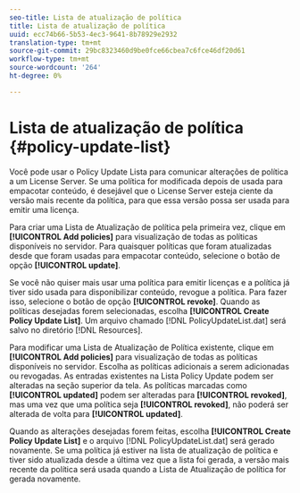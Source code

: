 ```yaml
---
seo-title: Lista de atualização de política
title: Lista de atualização de política
uuid: ecc74b66-5b53-4ec3-9641-8b78929e2932
translation-type: tm+mt
source-git-commit: 29bc8323460d9be0fce66cbea7c6fce46df20d61
workflow-type: tm+mt
source-wordcount: '264'
ht-degree: 0%

---
```



# Lista de atualização de política {#policy-update-list}

Você pode usar o Policy Update Lista para comunicar alterações de política a um License Server. Se uma política for modificada depois de usada para empacotar conteúdo, é desejável que o License Server esteja ciente da versão mais recente da política, para que essa versão possa ser usada para emitir uma licença.

Para criar uma Lista de Atualização de política pela primeira vez, clique em **[!UICONTROL Add policies]** para visualização de todas as políticas disponíveis no servidor. Para quaisquer políticas que foram atualizadas desde que foram usadas para empacotar conteúdo, selecione o botão de opção **[!UICONTROL update]**.

Se você não quiser mais usar uma política para emitir licenças e a política já tiver sido usada para disponibilizar conteúdo, revogue a política. Para fazer isso, selecione o botão de opção **[!UICONTROL revoke]**. Quando as políticas desejadas forem selecionadas, escolha **[!UICONTROL Create Policy Update List]**. Um arquivo chamado [!DNL PolicyUpdateList.dat] será salvo no diretório [!DNL Resources].

Para modificar uma Lista de Atualização de Política existente, clique em **[!UICONTROL Add policies]** para visualização de todas as políticas disponíveis no servidor. Escolha as políticas adicionais a serem adicionadas ou revogadas. As entradas existentes na Lista Policy Update podem ser alteradas na seção superior da tela. As políticas marcadas como **[!UICONTROL updated]** podem ser alteradas para **[!UICONTROL revoked]**, mas uma vez que uma política seja **[!UICONTROL revoked]**, não poderá ser alterada de volta para **[!UICONTROL updated]**.

Quando as alterações desejadas forem feitas, escolha **[!UICONTROL Create Policy Update List]** e o arquivo [!DNL PolicyUpdateList.dat] será gerado novamente. Se uma política já estiver na lista de atualização de política e tiver sido atualizada desde a última vez que a lista foi gerada, a versão mais recente da política será usada quando a Lista de Atualização de política for gerada novamente.
